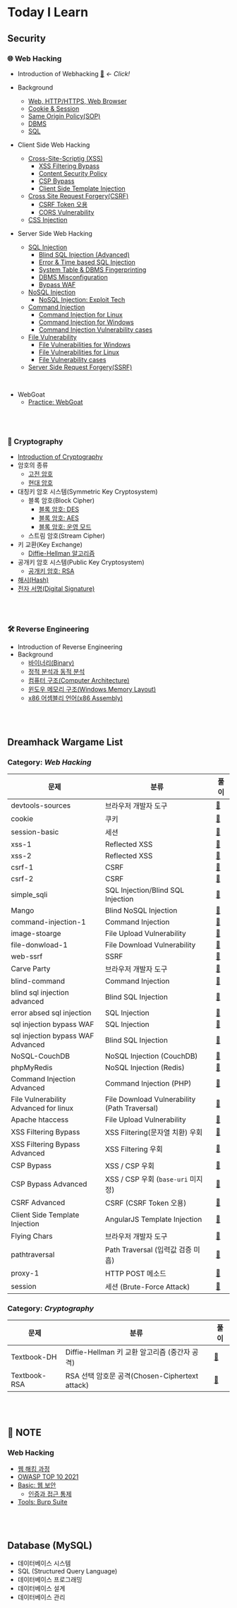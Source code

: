 # Today I Learn

## Security

### 🌐 Web Hacking
* Introduction of Webhacking [🔗](https://github.com/augustf86/Today_I_Learn/blob/main/Security/Web%20Hacking/Introduction%20of%20Webhacking.md) *← Click!*

* Background
  - [Web, HTTP/HTTPS, Web Browser](https://github.com/augustf86/Today_I_Learn/blob/main/Security/Background/Web.md)
  - [Cookie & Session](https://github.com/augustf86/Today_I_Learn/blob/main/Security/Background/Cookie%20%26%20Session.md)
  - [Same Origin Policy(SOP)](https://github.com/augustf86/Today_I_Learn/blob/main/Security/Background/Same%20Origin%20Policy(SOP).md)
  - [DBMS](https://github.com/augustf86/Today_I_Learn/blob/main/Security/Background/DBMS.md)
  - [SQL](https://github.com/augustf86/Today_I_Learn/blob/main/Security/Background/SQL.md)
* Client Side Web Hacking
  -  [Cross-Site-Scriptig (XSS)](https://github.com/augustf86/Today_I_Learn/blob/main/Security/Web%20Hacking/Cross-Site-Scripting(XSS).md)
      + [XSS Filtering Bypass](https://github.com/augustf86/Today_I_Learn/blob/main/Security/Web%20Hacking/XSS%20Filtering%20Bypass.md)
      + [Content Security Policy](https://github.com/augustf86/Today_I_Learn/blob/main/Security/Web%20Hacking/Content%20Security%20Policy.md)
      + [CSP Bypass](https://github.com/augustf86/Today_I_Learn/blob/main/Security/Web%20Hacking/CSP%20Bypass.md)
      + [Client Side Template Injection](https://github.com/augustf86/Today_I_Learn/blob/main/Security/Web%20Hacking/Client%20Side%20Template%20Injection.md)
  -  [Cross Site Request Forgery(CSRF)](https://github.com/augustf86/Today_I_Learn/blob/main/Security/Web%20Hacking/Cross%20Site%20Request%20Forgery(CSRF).md)
      + [CSRF Token 오용](https://github.com/augustf86/Today_I_Learn/blob/main/Security/Web%20Hacking/CSRF%20Token%20오용.md)
      + [CORS Vulnerability](https://github.com/augustf86/Today_I_Learn/blob/main/Security/Web%20Hacking/CORS%20Vulnerability.md)
  - [CSS Injection](https://github.com/augustf86/Today_I_Learn/blob/main/Security/Web%20Hacking/CSS%20Injection.md)
* Server Side Web Hacking
  - [SQL Injection](https://github.com/augustf86/Today_I_Learn/blob/main/Security/Web%20Hacking/SQL%20Injection.md)
    + [Blind SQL Injection (Advanced)](https://github.com/augustf86/Today_I_Learn/blob/main/Security/Web%20Hacking/Blind%20SQL%20Injection%20(Advanced).md)
    + [Error & Time based SQL Injection](https://github.com/augustf86/Today_I_Learn/blob/main/Security/Web%20Hacking/Error%20&%20Time%20based%20SQL%20Injection.md)
    + [System Table & DBMS Fingerprinting](https://github.com/augustf86/Today_I_Learn/blob/main/Security/Web%20Hacking/System%20Table%20&%20DBMS%20Fingerprinting.md)
    + [DBMS Misconfiguration](https://github.com/augustf86/Today_I_Learn/blob/main/Security/Web%20Hacking/DBMS%20Misconfiguration.md)
    + [Bypass WAF](https://github.com/augustf86/Today_I_Learn/blob/main/Security/Web%20Hacking/Bypass%20WAF.md)
  - [NoSQL Injection](https://github.com/augustf86/Today_I_Learn/blob/main/Security/Web%20Hacking/NoSQL%20Injection.md)
    + [NoSQL Injection: Exploit Tech](https://github.com/augustf86/Today_I_Learn/blob/main/Security/Web%20Hacking/NoSQL%20Injection:%20Exploit%20Tech.md)
  - [Command Injection](https://github.com/augustf86/Today_I_Learn/blob/main/Security/Web%20Hacking/Command%20Injection.md)
    + [Command Injection for Linux](https://github.com/augustf86/Today_I_Learn/blob/main/Security/Web%20Hacking/Command%20Injection%20for%20Linux.md)
    + [Command Injection for Windows](https://github.com/augustf86/Today_I_Learn/blob/main/Security/Web%20Hacking/Command%20Injection%20for%20Windows.md)
    + [Command Injection Vulnerability cases](https://github.com/augustf86/Today_I_Learn/blob/main/Security/Web%20Hacking/Command%20Injection%20Vulnerability%20cases.md)
  - [File Vulnerability](https://github.com/augustf86/Today_I_Learn/blob/main/Security/Web%20Hacking/File%20Vulnerability.md)
    + [File Vulnerabilities for Windows](https://github.com/augustf86/Today_I_Learn/blob/main/Security/Web%20Hacking/File%20Vulnerabilities%20for%20Windows.md)
    + [File Vulnerabilities for Linux](https://github.com/augustf86/Today_I_Learn/blob/main/Security/Web%20Hacking/File%20Vulnerabilities%20for%20Linux.md)
    + [File Vulnerability cases](https://github.com/augustf86/Today_I_Learn/blob/main/Security/Web%20Hacking/File%20Vulnerability%20cases.md)
  - [Server Side Request Forgery(SSRF)](https://github.com/augustf86/Today_I_Learn/blob/main/Security/Web%20Hacking/Server%20Side%20Request%20Forgery(SSRF).md)

<br/>

* WebGoat
  - [Practice: WebGoat](https://github.com/augustf86/Today_I_Learn/blob/main/Security/Note/Practice%3A%20WebGoat.md)

<br/><br/>

### 🔐 Cryptography
* [Introduction of Cryptography](https://github.com/augustf86/Today_I_Learn/blob/main/Security/Cryptography/Introduction%20of%20Cryptography.md)
* 암호의 종류
  - [고전 암호](https://github.com/augustf86/Today_I_Learn/blob/main/Security/Cryptography/고전%20암호.md)
  - [현대 암호](https://github.com/augustf86/Today_I_Learn/blob/main/Security/Cryptography/현대%20암호.md)
* 대칭키 암호 시스템(Symmetric Key Cryptosystem)
  - 블록 암호(Block Cipher)
    + [블록 암호: DES](https://github.com/augustf86/Today_I_Learn/blob/main/Security/Cryptography/블록%20암호:%20DES.md)
    + [블록 암호: AES](https://github.com/augustf86/Today_I_Learn/blob/main/Security/Cryptography/블록%20암호:%20AES.md)
    + [블록 암호: 운영 모드](https://github.com/augustf86/Today_I_Learn/blob/main/Security/Cryptography/블록%20암호%3A%20운영%20모드.md)
  - 스트림 암호(Stream Cipher)
* 키 교환(Key Exchange)
  - [Diffie-Hellman 알고리즘](https://github.com/augustf86/Today_I_Learn/blob/main/Security/Cryptography/키%20교환:%20Diffie-Hellman%20알고리즘.md)
* 공개키 암호 시스템(Public Key Cryptosystem)
  - [공개키 암호: RSA](https://github.com/augustf86/Today_I_Learn/blob/main/Security/Cryptography/공개키%20암호:%20RSA.md)
* [해시(Hash)](https://github.com/augustf86/Today_I_Learn/blob/main/Security/Cryptography/해시(Hash).md)
* [전자 서명(Digital Signature)](https://github.com/augustf86/Today_I_Learn/blob/main/Security/Cryptography/전자%20서명(Digital%20Signature).md)

<br/><br/>

### 🛠️ Reverse Engineering
* Introduction of Reverse Engineering
* Background
  - [바이너리(Binary)](https://github.com/augustf86/Today_I_Learn/blob/main/Security/Background/Binary.md)
  - [정적 분석과 동적 분석](https://github.com/augustf86/Today_I_Learn/blob/main/Security/Background/정적%20분석과%20동적%20분석.md)
  - [컴퓨터 구조(Computer Architecture)](https://github.com/augustf86/Today_I_Learn/blob/main/Security/Background/Computer%20Architecture.md)
  - [윈도우 메모리 구조(Windows Memory Layout)](https://github.com/augustf86/Today_I_Learn/blob/main/Security/Background/Windows%20Memory%20Layout.md)
  - [x86 어셈블리 언어(x86 Assembly)](https://github.com/augustf86/Today_I_Learn/blob/main/Security/Background/x86%20Assembly.md)

<br/><br/>

## Dreamhack Wargame List
### Category: *Web Hacking*
| 문제 | 분류 | 풀이 |
|----|-----|--|
| devtools-sources | 브라우저 개발자 도구 | [📄](https://github.com/augustf86/Today_I_Learn/blob/main/Security/Wargame/Web/devtools-sources.md) |
| cookie | 쿠키 | [📄](https://github.com/augustf86/Today_I_Learn/blob/main/Security/Wargame/Web/cookie.md) |
| session-basic | 세션 | [📄](https://github.com/augustf86/Today_I_Learn/blob/main/Security/Wargame/Web/session-basic.md) |
| xss-1 | Reflected XSS | [📄](https://github.com/augustf86/Today_I_Learn/blob/main/Security/Wargame/Web/xss-1.md) |
| xss-2 | Reflected XSS | [📄](https://github.com/augustf86/Today_I_Learn/blob/main/Security/Wargame/Web/xss-2.md) |
| csrf-1 | CSRF | [📄](https://github.com/augustf86/Today_I_Learn/blob/main/Security/Wargame/Web/csrf-1.md) |
| csrf-2 | CSRF | [📄](https://github.com/augustf86/Today_I_Learn/blob/main/Security/Wargame/Web/csrf-2.md) |
| simple_sqli | SQL Injection/Blind SQL Injection | [📄](https://github.com/augustf86/Today_I_Learn/blob/main/Security/Wargame/Web/simple_sqli.md) |
| Mango | Blind NoSQL Injection | [📄](https://github.com/augustf86/Today_I_Learn/blob/main/Security/Wargame/Web/Mango.md) |
| command-injection-1 | Command Injection | [📄](https://github.com/augustf86/Today_I_Learn/blob/main/Security/Wargame/Web/command-injection-1.md) |
| image-stoarge | File Upload Vulnerability | [📄](https://github.com/augustf86/Today_I_Learn/blob/main/Security/Wargame/Web/image-storage.md) |
| file-donwload-1 | File Download Vulnerability | [📄](https://github.com/augustf86/Today_I_Learn/blob/main/Security/Wargame/Web/file-download-1.md) |
| web-ssrf | SSRF | [📄](https://github.com/augustf86/Today_I_Learn/blob/main/Security/Wargame/Web/web-ssrf.md) |
| Carve Party | 브라우저 개발자 도구 | [📄](https://github.com/augustf86/Today_I_Learn/blob/main/Security/Wargame/Web/Carve%20Party.md) |
| blind-command | Command Injection | [📄](https://github.com/augustf86/Today_I_Learn/blob/main/Security/Wargame/Web/blind-command.md) |
| blind sql injection advanced | Blind SQL Injection | [📄](https://github.com/augustf86/Today_I_Learn/blob/main/Security/Wargame/Web/blind%20sql%20injection%20advanced.md) |
| error absed sql injection | SQL Injection | [📄](https://github.com/augustf86/Today_I_Learn/blob/main/Security/Wargame/Web/error%20based%20sql%20injection.md) |
| sql injection bypass WAF | SQL Injection | [📄](https://github.com/augustf86/Today_I_Learn/blob/main/Security/Wargame/Web/sql%20injection%20bypass%20WAF.md) |
| sql injection bypass WAF Advanced | Blind SQL Injection | [📄](https://github.com/augustf86/Today_I_Learn/blob/main/Security/Wargame/Web/sql%20injection%20bypass%20WAF%20Advanced.md) |
| NoSQL-CouchDB | NoSQL Injection (CouchDB) | [📄](https://github.com/augustf86/Today_I_Learn/blob/main/Security/Wargame/Web/NoSQL-CouchDB.md) |
| phpMyRedis | NoSQL Injection (Redis) | [📄](https://github.com/augustf86/Today_I_Learn/blob/main/Security/Wargame/Web/phpMyRedis.md) |
| Command Injection Advanced | Command Injection (PHP) | [📄](https://github.com/augustf86/Today_I_Learn/blob/main/Security/Wargame/Web/Command%20Injection%20Advanced.md) |
| File Vulnerability Advanced for linux | File Download Vulnerability (Path Traversal) | [📄](https://github.com/augustf86/Today_I_Learn/blob/main/Security/Wargame/Web/File%20Vulnerability%20Advanced%20for%20linux.md) |
| Apache htaccess | File Upload Vulnerability | [📄](https://github.com/augustf86/Today_I_Learn/blob/main/Security/Wargame/Web/Apache%20htaccess.md) |
| XSS Filtering Bypass | XSS Filtering(문자열 치환) 우회 | [📄](https://github.com/augustf86/Today_I_Learn/blob/main/Security/Wargame/Web/XSS%20Filtering%20Bypass.md) |
| XSS Filtering Bypass Advanced | XSS Filtering 우회 | [📄](https://github.com/augustf86/Today_I_Learn/blob/main/Security/Wargame/Web/XSS%20Filtering%20Bypass%20Advanced.md) |
| CSP Bypass | XSS / CSP 우회 | [📄](https://github.com/augustf86/Today_I_Learn/blob/main/Security/Wargame/Web/CSP%20Bypass.md) |
| CSP Bypass Advanced | XSS / CSP 우회 (```base-uri``` 미지정) | [📄](https://github.com/augustf86/Today_I_Learn/blob/main/Security/Wargame/Web/CSP%20Bypass%20Advanced.md) |
| CSRF Advanced | CSRF (CSRF Token 오용) | [📄](https://github.com/augustf86/Today_I_Learn/blob/main/Security/Wargame/Web/CSRF%20Advanced.md) |
| Client Side Template Injection | AngularJS Template Injection | [📄](https://github.com/augustf86/Today_I_Learn/blob/main/Security/Wargame/Web/Client%20Side%20Template%20Injection.md) |
| Flying Chars | 브라우저 개발자 도구 | [📄](https://github.com/augustf86/Today_I_Learn/blob/main/Security/Wargame/Web/Flying%20Chars.md) |
| pathtraversal | Path Traversal (입력값 검증 미흡) | [📄](https://github.com/augustf86/Today_I_Learn/blob/main/Security/Wargame/Web/pathtraversal.md) |
| proxy-1 | HTTP POST 메소드 | [📄](https://github.com/augustf86/Today_I_Learn/blob/main/Security/Wargame/Web/proxy-1.md) |
| session | 세션 (Brute-Force Attack) | [📄](https://github.com/augustf86/Today_I_Learn/blob/main/Security/Wargame/Web/session.md) |

### Category: *Cryptography*
| 문제 | 분류 | 풀이 |
|---|-----|--|
| Textbook-DH | Diffie-Hellman 키 교환 알고리즘 (중간자 공격) | [📄](https://github.com/augustf86/Today_I_Learn/blob/main/Security/Wargame/Cryptography/Textbook-DH.md) |
| Textbook-RSA | RSA 선택 암호문 공격(Chosen-Ciphertext attack) | [📄](https://github.com/augustf86/Today_I_Learn/blob/main/Security/Wargame/Cryptography/Textbook-RSA.md) |

<br/><br/>

## 📖 NOTE
### Web Hacking
* [웹 해킹 과정](https://github.com/augustf86/Today_I_Learn/blob/main/Security/Note/웹%20해킹%20과정.md)
* [OWASP TOP 10 2021](https://github.com/augustf86/Today_I_Learn/blob/main/Security/Note/OWASP%20TOP%2010%202021.md)
* [Basic: 웹 보안](https://github.com/augustf86/Today_I_Learn/blob/main/Security/Note/Basic%3A%20웹%20보안.md)
  - [인증과 접근 통제](https://github.com/augustf86/Today_I_Learn/blob/main/Security/Note/인증과%20접근%20통제.md)
* [Tools: Burp Suite](https://github.com/augustf86/Today_I_Learn/blob/main/Security/Note/Tools:%20Burp%20Suite.md)

<br/><br/>

## Database (MySQL)
* 데이터베이스 시스템
* SQL (Structured Query Language)
* 데이터베이스 프로그래밍
* 데이터베이스 설계
* 데이터베이스 관리

